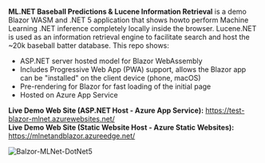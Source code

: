 **ML.NET Baseball Predictions & Lucene Information Retrieval**
is a demo Blazor WASM and .NET 5 application that shows howto perform Machine Learning .NET inference completely locally inside the browser. Lucene.NET is used as an information retrieval engine to facilitate search and host the ~20k baseball batter database. This repo shows:
* ASP.NET server hosted model for Blazor WebAssembly
* Includes Progressive Web App (PWA) support, allows the Blazor app can be "installed" on the client device (phone, macOS)
* Pre-rendering for Blazor for fast loading of the initial page
* Hosted on Azure App Service

**Live Demo Web Site (ASP.NET Host - Azure App Service):** https://test-blazor-mlnet.azurewebsites.net/  
**Live Demo Web Site (Static Website Host - Azure Static Websites):** https://mlnetandblazor.azureedge.net/

![Balzor-MLNet-DotNet5](https://github.com/bartczernicki/Test-Blazor-MLNet/raw/master/AppScreenShot.png)
